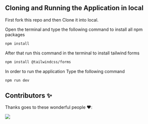 ## Cloning and Running the Application in local

First fork this repo and then Clone it into local.

Open the terminal and type the following command to install all npm packages

```bash
npm install
```
After that run this command in the terminal to install tailwind forms

```bash
npm install @tailwindcss/forms
```

In order to run the application Type the following command


```bash
npm run dev
```


## Contributors ✨

Thanks goes to these wonderful people ❤️:

<!-- ALL-CONTRIBUTORS-LIST:START - Do not remove or modify this section -->
<!-- prettier-ignore-start -->
<!-- markdownlint-disable -->
<a href = "https://github.com/Nikhilkumar055/Super-Admin/graphs/contributors">
<img src = "https://contrib.rocks/image?repo=Nikhilkumar055/Super-Admin"/>
</a>
